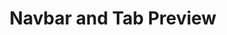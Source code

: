 ---
  id: "32968"
  fieldLayoutId: "89"
  uid: "7311ddd3-b937-482b-bda6-22247b87bb0d"
  enabled: "1"
  archived: "0"
  dateCreated: "2019-01-11 20:59:29"
  dateUpdated: "2019-01-28 02:47:30"
  siteSettingsId: "32968"
  slug: "navbar-and-tab-preview"
  siteId: "1"
  uri: "patterns/web/entry/navbar-and-tab-preview"
  enabledForSite: "1"
  sectionId: "2"
  typeId: "2"
  authorId: "1"
  postDate: "2019-01-12 06:42:00"
  expiryDate: null
  contentId: "32962"
  title: "Navbar and Tab Preview"
  field_allColorsComputed: null
  field_allColorsComputedIllustration: null
  field_allColorsComputedThumbnail: null
  field_appDescription: null
  field_appDescriptionSentiment: null
  field_audio: "0"
  field_authorFaq: null
  field_bgThumbPosition: "left center"
  field_body: null
  field_captureSize: null
  field_categoriesRaw: "learnability,automation,correctness,"
  field_categoryInPlainText: null
  field_coldThumbTransform: null
  field_colorPalette: null
  field_contributorName: null
  field_contributorUrl: null
  field_coverColor: null
  field_dominantColor: null
  field_externalContributor: "0"
  field_fetchWebsiteData: null
  field_fullName: null
  field_gfycatSource: "CostlyHeartfeltArkshell"
  field_gif: "1"
  field_gumletUrl: null
  field_gumletUrlNoPreParse: null
  field_howHelps: "<p><strong>Learnability, Automation, Correctness</strong></p><p>Onboarding is always a crucial step to give users context of essential concepts about an application or service. In this case, GitBook teaches its customers the heuristic of an 'organization' and how that organization name will appear in the documentation pages.</p><p>GitBook also attempts to automate some stylistic choices by inferring or suggesting a logo and a key color.</p><p>In general, this solution increases the visibility of the system and gives a glimpse of how their documentation page might look like before even creating it. This solution also ensures correctness and encourages users to pick meaningful names instead of false or placeholder names.</p>"
  field_howWorks: "<p>GitBook is an online platform that allows companies to create and collaborate on internal and external documentation (generally developer documentation).</p><p>As part of the process of creating a GitBook account, users need to create an organization to host all their documentation spaces. The organization name will show up in the documentation page navbars and titles and will be seen by all the consumers od the documentation.</p><p>Since this is not necessarily obvious, GitBook shows a real-time preview on how their organization name will look in the documentation page and tab title. They also have a smart inference system that attempts to extract a logo from available website metadata. They also determine a key-color based on the inferred image.</p><p>If the inferred logo is not accurate, the wizard also gives users the ability to swap the logo with an uploaded one.</p>"
  field_iconColors: null
  field_iconComputedColors: null
  field_illustrationSource: null
  field_imagePathRaw: ""
  field_imageTextOcr: null
  field_depthArticleBody: null
  field_lpSentimentScore: null
  field_lpUrl: null
  field_mediaEmbed: null
  field_mobileId: null
  field_mobileShotSrc: null
  field_newsObject: null
  field_pageFetchJsonString: null
  field_patternSrc: "GitBook"
  field_platformRaw: "Web"
  field_qualityDescription: null
  field_rawResponse: null
  field_readingDuration: null
  field_readingDurationSeconds: null
  field_readingEaseLevel: null
  field_readingEaseScore: null
  field_references: null
  field_screenshotColors: null
  field_screenshotComputedColors: null
  field_sourceFromArchive: null
  field_strategyDescription: null
  field_thumbColors: null
  field_thumbVideoUrl: null
  field_webDescription: null
  field_webTitle: null
  field_what: "<p>This is a solution found in Gitbook onboarding flow. When setting up an organization in GitBook, the wizard will show in you in real time (as you type) how your organization page navbar and title in a browser tab, will look after the setup. The wizard will also infer the logo of your organization based on available metadata.</p>"
  root: null
  lft: null
  rgt: null
  level: null
  structureId: null
  layout: layouts/post.njk
---